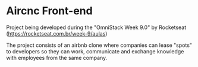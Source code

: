 # Aircnc Front-end
Project being developed during the "OmniStack Week 9.0" by Rocketseat (https://rocketseat.com.br/week-9/aulas)

The project consists of an airbnb clone where companies can lease "spots" to developers so they can work, communicate and exchange knowledge with employees from the same company.